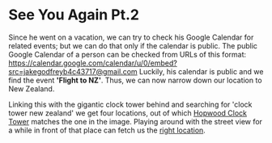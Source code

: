 # See You Again Pt.2

Since he went on a vacation, we can try to check his Google Calendar for related events; but we can do that only if the calendar is public. The public Google Calendar of a person can be checked from URLs of this format: <https://calendar.google.com/calendar/u/0/embed?src=jakegodfreyb4c43717@gmail.com>
Luckily, his calendar is public and we find the event **'Flight to NZ'**. Thus, we can now narrow down our location to New Zealand.

Linking this with the gigantic clock tower behind and searching for 'clock tower new zealand' we get four locations, out of which [Hopwood Clock Tower](https://en.wikipedia.org/wiki/Hopwood_Clock_Tower) matches the one in the image. Playing around with the street view for a while in front of that place can fetch us the [right location](https://www.google.com/maps/@-40.3565815,175.6099693,3a,75y,63.56h,79.15t/data=!3m6!1e1!3m4!1sUngLukNIl-_MlOyj-e287Q!2e0!7i13312!8i6656).
